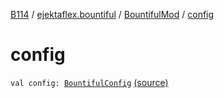 [B114](../../index.md) / [ejektaflex.bountiful](../index.md) / [BountifulMod](index.md) / [config](./config.md)

# config

`val config: `[`BountifulConfig`](../-bountiful-config/index.md) [(source)](https://github.com/ejektaflex/Bountiful/tree/develop/src/main/kotlin/ejektaflex/bountiful/BountifulMod.kt#L194)